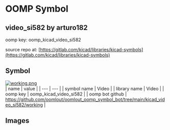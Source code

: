 # OOMP Symbol  
## video_si582  by arturo182  
  
oomp key: oomp_kicad_video_si582  
  
source repo at: [https://gitlab.com/kicad/libraries/kicad-symbols](https://gitlab.com/kicad/libraries/kicad-symbols)  
## Symbol  
  
[![working.png](working_600.png)](working.png)  
| name | value | 
| --- | --- | 
| symbol name | Video | 
| library name | Video | 
| oomp key | oomp_kicad_video_si582 | 
| oomp bot github | https://github.com/oomlout/oomlout_oomp_symbol_bot/tree/main/kicad_video_si582/working | 
## Images  
